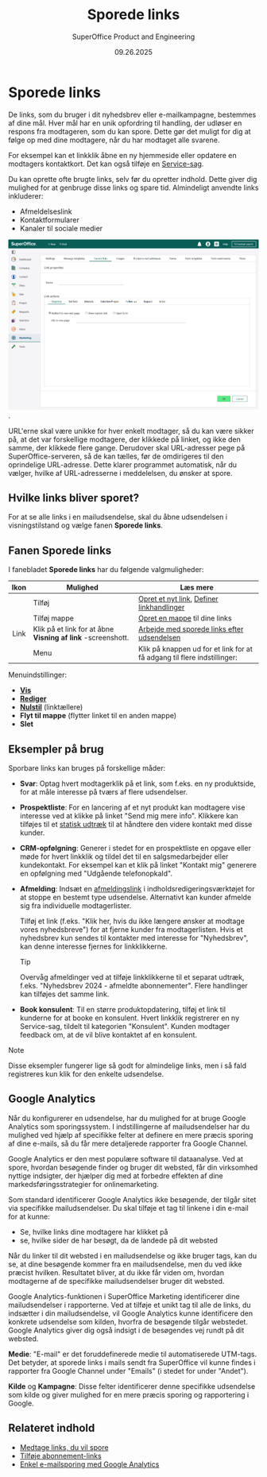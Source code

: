 ﻿---
uid: help-da-mailing-tracked-links
title: Sporede links
description: Et link, der sættes ind i en mailudsendelse, kan bruges til at spore besvarelser fra både eksisterende og potentielle kunder. Når modtagerne af din mailudsendelse klikker på linket, aktiveres en handling.
keywords: Marketing
author: SuperOffice Product and Engineering
date: 09.26.2025
version: 10.5
content_type: concept
category: marketing
topic: mailing
license: marketingessentials
audience: person
audience_tooltip: SuperOffice Marketing
redirect_from: /da/marketing/tracked-links/learn/examples
language: da
---

# Sporede links

De links, som du bruger i dit nyhedsbrev eller e-mailkampagne, bestemmes af dine mål. Hver mål har en unik opfordring til handling, der udløser en respons fra modtageren, som du kan spore. Dette gør det muligt for dig at følge op med dine modtagere, når du har modtaget alle svarene.

For eksempel kan et linkklik åbne en ny hjemmeside eller opdatere en modtagers kontaktkort. Det kan også tilføje en [Service-sag][8].

Du kan oprette ofte brugte links, selv før du opretter indhold. Dette giver dig mulighed for at genbruge disse links og spare tid. Almindeligt anvendte links inkluderer:

* Afmeldelseslink
* Kontaktformularer
* Kanaler til sociale medier

![På skærmbilledet for indstillinger af links kan du tilføje links, du vil spore -screenshot][img4].

URL'erne skal være unikke for hver enkelt modtager, så du kan være sikker på, at det var forskellige modtagere, der klikkede på linket, og ikke den samme, der klikkede flere gange. Derudover skal URL-adresser pege på SuperOffice-serveren, så de kan tælles, før de omdirigeres til den oprindelige URL-adresse. Dette klarer programmet automatisk, når du vælger, hvilke af URL-adresserne i meddelelsen, du ønsker at spore.

## Hvilke links bliver sporet?

For at se alle links i en mailudsendelse, skal du åbne udsendelsen i visningstilstand og vælge fanen **Sporede links**.

## Fanen Sporede links

I fanebladet **Sporede links** har du følgende valgmuligheder:

| Ikon | Mulighed | Læs mere |
|:-:|---|---|
| <i class="ph ph-plus" aria-label="Plus"></i> | Tilføj | [Opret et nyt link][1], [Definer linkhandlinger][7] |
| <i class="ph ph-folder" aria-label="Folder"></i> | Tilføj mappe | [Opret en mappe][5] til dine links |
| Link | Klik på et link for at åbne **Visning af link** -screenshott. | [Arbejde med sporede links efter udsendelsen][2] |
| <i class="ph ph-list" aria-label="Task menu"></i> | Menu | Klik på knappen ud for et link for at få adgang til flere indstillinger: |

Menuindstillinger:

* [**Vis**][2]
* [**Rediger**][1]
* [**Nulstil**][10] (linktællere)
* **Flyt til mappe** (flytter linket til en anden mappe)
* **Slet**

## <a id="ex"></a>Eksempler på brug

Sporbare links kan bruges på forskellige måder:

* **Svar**: Optag hvert modtagerklik på et link, som f.eks. en ny produktside, for at måle interesse på tværs af flere udsendelser.

* **Prospektliste**: For en lancering af et nyt produkt kan modtagere vise interesse ved at klikke på linket "Send mig mere info". Klikkere kan tilføjes til et [statisk udtræk][9] til at håndtere den videre kontakt med disse kunder.

* **CRM-opfølgning**: Generer i stedet for en prospektliste en opgave eller møde for hvert linkklik og tildel det til en salgsmedarbejder eller kundekontakt. For eksempel kan et klik på linket "Kontakt mig" generere en opfølgning med "Udgående telefonopkald".

* **Afmelding**: Indsæt en [afmeldingslink][4] i indholdsredigeringsværktøjet for at stoppe en bestemt type udsendelse. Alternativt kan kunder afmelde sig fra individuelle modtagerlister.

    Tilføj et link (f.eks. "Klik her, hvis du ikke længere ønsker at modtage vores nyhedsbreve") for at fjerne kunder fra modtagerlisten. Hvis et nyhedsbrev kun sendes til kontakter med interesse for "Nyhedsbrev", kan denne interesse fjernes for linkklikkerne.

    > [!TIP]
    > Overvåg afmeldinger ved at tilføje linkklikkerne til et separat udtræk, f.eks. "Nyhedsbrev 2024 - afmeldte abonnementer". Flere handlinger kan tilføjes det samme link.

* **Book konsulent**: Til en større produktopdatering, tilføj et link til kunderne for at booke en konsulent. Hvert linkklik registrerer en ny Service-sag, tildelt til kategorien "Konsulent". Kunden modtager feedback om, at de vil blive kontaktet af en konsulent.

> [!NOTE]
> Disse eksempler fungerer lige så godt for almindelige links, men i så fald registreres kun klik for den enkelte udsendelse.

## <a id="google"></a>Google Analytics

Når du konfigurerer en udsendelse, har du mulighed for at bruge Google Analytics som sporingssystem. I indstillingerne af mailudsendelser har du mulighed ved hjælp af specifikke felter at definere en mere præcis sporing af dine e-mails, så du får mere detaljerede rapporter fra Google Channel.

Google Analytics er den mest populære software til dataanalyse. Ved at spore, hvordan besøgende finder og bruger dit websted, får din virksomhed nyttige indsigter, der hjælper dig med at forbedre effekten af dine markedsføringsstrategier for onlinemarketing.

Som standard identificerer Google Analytics ikke besøgende, der tilgår sitet via specifikke mailudsendelser. Du skal tilføje et tag til linkene i din e-mail for at kunne:

* Se, hvilke links dine modtagere har klikket på
* se, hvilke sider de har besøgt, da de landede på dit websted

Når du linker til dit websted i en mailudsendelse og ikke bruger tags, kan du se, at dine besøgende kommer fra en mailudsendelse, men du ved ikke præcist hvilken. Resultatet bliver, at du ikke får viden om, hvordan modtagerne af de specifikke mailudsendelser bruger dit websted.

Google Analytics-funktionen i SuperOffice Marketing identificerer dine mailudsendelser i rapporterne. Ved at tilføje et unikt tag til alle de links, du indsætter i din mailudsendelse, vil Google Analytics kunne identificere den konkrete udsendelse som kilden, hvorfra de besøgende tilgår webstedet. Google Analytics giver dig også indsigt i de besøgendes vej rundt på dit websted.

**Medie**: "E-mail" er det foruddefinerede medie til automatiserede UTM-tags. Det betyder, at sporede links i mails sendt fra SuperOffice vil kunne findes i rapporter fra Google Channel under "Emails" (i stedet for under "Andet").

**Kilde** og **Kampagne**: Disse felter identificerer denne specifikke udsendelse som kilde og giver mulighed for en mere præcis sporing og rapportering i Google.

## Relateret indhold

* [Medtage links, du vil spore][3]
* [Tilføje abonnement-links][4]
* [Enkel e-mailsporing med Google Analytics][6]

<!-- Referenced links -->
[1]: create-links.md
[2]: explore-clicks.md
[7]: define-link-actions.md
[6]: ga-tutorial.md
[10]: reset-counter.md
[3]: ../../editor/learn/add-tracked-link-to-msg.md
[4]: ../../editor/learn/add-unsubscribe-link.md
[5]: ../../learn/create-folder.md
[8]: ../../../request/learn/index.md
[9]: ../../../search-options/selection/learn/index.md

<!-- Referenced images -->
[img4]: ../../../../media/loc/en/marketing/link-properties.png
